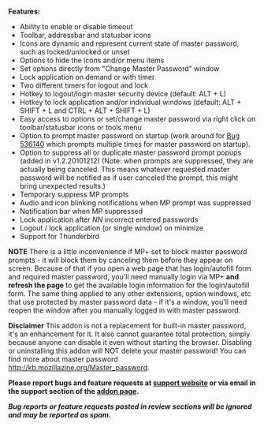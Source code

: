 <b> Features:</b>
<ul>
<li> Ability to enable or disable timeout
<li> Toolbar, addressbar and statusbar icons
<li> Icons are dynamic and represent current state of master password, such as locked/unlocked or unset
<li> Options to hide the icons and/or menu items
<li> Set options directly from "Change Master Password" window
<li> Lock application on demand or with timer
<li> Two different timers for logout and lock
<li> Hotkey to logout/login master security device (default: ALT + L)
<li> Hotkey to lock application and/or individual windows (default: ALT + SHIFT + L and CTRL + ALT + SHIFT + L)
<li> Easy access to options or set/change master password via right click on toolbar/statusbar icons or tools menu
<li> Option to prompt master password on startup (work around for <a href="https://bugzilla.mozilla.org/show_bug.cgi?id=536140" target="_blank">Bug 536140</a> which prompts multiple times for master password on startup).
<li> Option to suppress all or duplicate master password prompt popups (added in v1.2.20101212) (Note: when prompts are suppressed, they are actually being canceled. This means whatever requested master password will be notified as if user canceled the prompt, this might bring unexpected results.)
<li> Temporary suppress MP prompts
<li> Audio and icon blinking notifications when MP prompt was suppressed
<li> Notification bar when MP suppressed
<li> Lock application after <i>NN</i> incorrect entered passwords
<li> Logout / lock application (or single window) on minimize
<li> Support for Thunderbird
</ul>


<b>NOTE</b>
There is a little inconvenience if MP+ set to block master password prompts - it will block them by canceling them before they appear on screen. Because of that if you open a web page that has login/autofill form and required master password, you'll need manually login via MP+ <b>and refresh the page</b> to get the available login information for the login/autofill form. The same thing applied to any other extensions, option windows, etc that use protected by master password data - if it's a window, you'll need reopen the window after you manually logged in with master password.


<b>Disclaimer</b>
This addon is not a replacement for built-in master password, it's an enhancement for it. It also cannot guarantee total protection, simply because anyone can disable it even without starting the browser.
Disabling or uninstalling this addon will NOT delete your master password!
You can find more about master password <a href="http://kb.mozillazine.org/Master_password">http://kb.mozillazine.org/Master_password</a>.



<b><strong>Please report bugs and feature requests at <a href="https://github.com/vanowm/MasterPasswordPlus/issues" target="_blank">support website</a> or via email in the support section of the <a href="https://addons.thunderbird.net/en-US/thunderbird/addon/master-password" target="_blank">addon page</a>.

<i>Bug reports or feature requests posted in review sections will be ignored and may be reported as spam.<i></strong></b>
